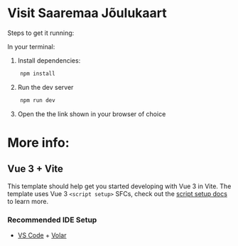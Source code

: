 # Visit Saaremaa Jõulukaart

Steps to get it running:

In your terminal:

1. Install dependencies:

```bash
    npm install
```

2. Run the dev server

```bash
    npm run dev
```

3. Open the the link shown in your browser of choice

# More info:

## Vue 3 + Vite

This template should help get you started developing with Vue 3 in Vite. The template uses Vue 3 `<script setup>` SFCs, check out the [script setup docs](https://v3.vuejs.org/api/sfc-script-setup.html#sfc-script-setup) to learn more.

### Recommended IDE Setup

- [VS Code](https://code.visualstudio.com/) + [Volar](https://marketplace.visualstudio.com/items?itemName=Vue.volar)

```

```
